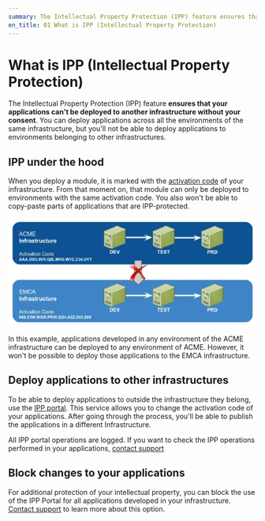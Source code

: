 ```yaml
---
summary: The Intellectual Property Protection (IPP) feature ensures that your applications can't be deployed to another infrastructure without your consent.
en_title: 01 What is IPP (Intellectual Property Protection)
---
```


# What is IPP (Intellectual Property Protection)

The Intellectual Property Protection (IPP) feature **ensures that your applications can't be deployed to another infrastructure without your consent**. You can deploy applications across all the environments of the same infrastructure, but you'll not be able to deploy applications to environments belonging to other infrastructures.​

## IPP under the hood

When you deploy a module, it is marked with the [activation code](https://success.outsystems.com/Support/Enterprise_Customers/Licensing/Overview/01_How_OutSystems_Platform_licensing_works) of your infrastructure. From that moment on, that module can only be deployed to environments with the same activation code. You also won't be able to copy-paste parts of applications that are IPP-protected.

![](images/what-is-ipp_0.png)

In this example, applications developed in any environment of the ACME infrastructure can be deployed to any environment of ACME. However, it won't be possible to deploy those applications to the EMCA infrastructure.

## Deploy applications to other infrastructures

To be able to deploy applications to outside the infrastructure they belong, use the [IPP portal](http://www.outsystems.com/ipp/). This service allows you to change the activation code of your applications. After going through the process, you'll be able to publish the applications in a different Infrastructure.

All IPP portal operations are logged. If you want to check the IPP operations performed in your applications, [contact support](https://success.outsystems.com/Support/Enterprise_Customers/OutSystems_Support/01_Contact_OutSystems_technical_support)

## Block changes to your applications

For additional protection of your intellectual property, you can block the use of the IPP Portal for all applications developed in your infrastructure. [Contact support](https://success.outsystems.com/Support/Enterprise_Customers/OutSystems_Support/01_Contact_OutSystems_technical_support) to learn more about this option.

